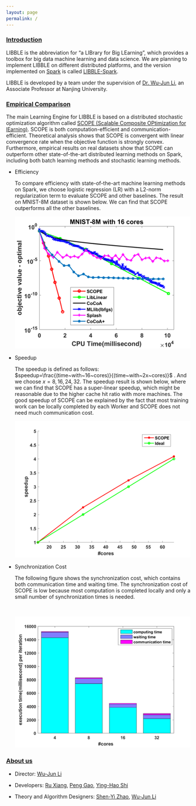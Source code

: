 ```yaml
---
layout: page
permalink: /
---
```


### [Introduction](#introduction)

LIBBLE is the abbreviation for “a LIBrary for Big LEarning”, which provides a toolbox for big data machine learning and data science. We are planning to implement LIBBLE on different distributed platforms, and the version implemented on [Spark](http://spark.apache.org/) is called [LIBBLE-Spark](/LIBBLE-Spark).

LIBBLE is developed by a team under the supervision of [Dr. Wu-Jun Li](http://cs.nju.edu.cn/lwj/), an Associate Professor at Nanjing University.

### [Empirical Comparison](#empirical-comparison)

The main Learning Engine for LIBBLE is based on a distributed stochastic optimization algorithm called [SCOPE (Scalable Composite OPtimization for lEarning)](http://arxiv.org/abs/1602.00133). SCOPE is both computation-efficient and communication-efficient. Theoretical analysis shows that SCOPE is convergent with linear convergence rate when the objective function is strongly convex. Furthermore, empirical results on real datasets show that SCOPE can outperform other state-of-the-art distributed learning methods on Spark, including both batch learning methods and stochastic learning methods.

* Efficiency

  To compare efficiency with state-of-the-art machine learning methods on Spark, we choose logistic regression (LR) with a L2-norm regularization term to evaluate SCOPE and other baselines. The result on MNIST-8M dataset is shown below. We can find that SCOPE outperforms all the other baselines.

  <div align="center">


  <img src="images/mnist.png" width="500px" text-align="center">

  </div>

* Speedup

  The speedup is defined as follows: $speedup=\frac{(time~with~16~cores)}{(time~with~2x~cores)}$ . And we choose $x=8,16,24,32$. The speedup result is shown below, where we can find that SCOPE has a super-linear speedup, which might be reasonable due to the higher cache hit ratio with more machines. The good speedup of SCOPE can be explained by the fact that most training work can be locally completed by each Worker and SCOPE does not need much communication cost.

  <div align="center">

  <img src="images/speedUp.png" width="500px">

  </div>

* Synchronization Cost

  The following figure shows the synchronization cost, which contains both communication time and waiting time. The synchronization cost of SCOPE is low because most computation is completed locally and only a small number of synchronization times is needed.

  <div align="center">

  ​

  <img src="images/time.png" width="500px">

  </div>


### [About us](#about-us)

* Director: [Wu-Jun Li](http://cs.nju.edu.cn/lwj/)  

* Developers: [Ru Xiang](http://lamda.nju.edu.cn/xiangr), [Peng Gao](http://lamda.nju.edu.cn/gaop), [Ying-Hao Shi](http://lamda.nju.edu.cn/shiyh)

* Theory and Algorithm Designers: [Shen-Yi Zhao](http://lamda.nju.edu.cn/zhaosy), [Wu-Jun Li](http://cs.nju.edu.cn/lwj/)     

  ​


